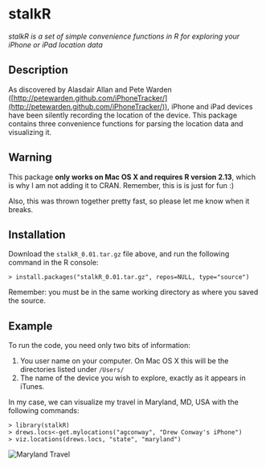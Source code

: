 # stalkR #

*stalkR is a set of simple convenience functions in R for exploring your iPhone or iPad location data*

## Description ##

As discovered by Alasdair Allan and Pete Warden ([http://petewarden.github.com/iPhoneTracker/](http://petewarden.github.com/iPhoneTracker/)), iPhone and iPad devices have been silently recording the location of the device.  This package contains three convenience functions for parsing the location data and visualizing it.

## Warning ##

This package **only works on Mac OS X and requires R version 2.13**, which is why I am not adding it to CRAN.  Remember, this is is just for fun :)

Also, this was thrown together pretty fast, so please let me know when it breaks.

## Installation ##

Download the `stalkR_0.01.tar.gz` file above, and run the following command in the R console:

    > install.packages("stalkR_0.01.tar.gz", repos=NULL, type="source")

Remember: you must be in the same working directory as where you saved the source.

## Example ##

To run the code, you need only two bits of information:

1. You user name on your computer.  On Mac OS X this will be the directories listed under `/Users/`
2. The name of the device you wish to explore, exactly as it appears in iTunes.

In my case, we can visualize my travel in Maryland, MD, USA with the following commands:

    > library(stalkR)
    > drews.locs<-get.mylocations("agconway", "Drew Conway's iPhone")
    > viz.locations(drews.locs, "state", "maryland")

![Maryland Travel](http://www.drewconway.com/zia/wp-content/uploads/2011/04/my_maryland.png)
